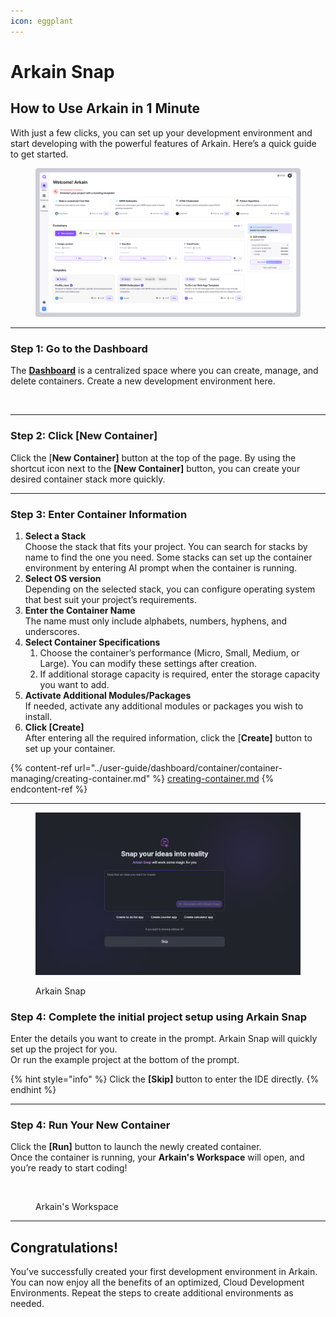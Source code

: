 ```yaml
---
icon: eggplant
---
```


# Arkain Snap

## **How to Use Arkain in 1 Minute**&#x20;

With just a few clicks, you can set up your development environment and start developing with the powerful features of Arkain. Here’s a quick guide to get started.

<figure><img src="../.gitbook/assets/GitHub_01 (2).png" alt=""><figcaption></figcaption></figure>

***

### **Step 1: Go to the Dashboard**

The [**Dashboard**](https://arkain.io/my/dashboard) is a centralized space where you can create, manage, and delete containers. Create a new development environment here.

<figure><img src="../.gitbook/assets/내용 (5).png" alt=""><figcaption></figcaption></figure>

***

### **Step 2: Click \[New Container]**

Click the \[**New Container]** button at the top of the page. By using the shortcut icon next to the **\[New Container]** button, you can create your desired container stack more quickly.

***

### **Step 3: Enter Container Information**

1. **Select a Stack**\
   Choose the stack that fits your project. You can search for stacks by name to find the one you need. Some stacks can set up the container environment by entering AI prompt when the container is running.
2. **Select OS version**\
   Depending on the selected stack, you can configure operating system that best suit your project’s requirements.
3. **Enter the Container Name**\
   The name must only include alphabets, numbers, hyphens, and underscores.
4. **Select Container Specifications**
   1. Choose the container’s performance (Micro, Small, Medium, or Large). You can modify these settings after creation.
   2. If additional storage capacity is required, enter the storage capacity you want to add.
5. **Activate Additional Modules/Packages**\
   If needed, activate any additional modules or packages you wish to install.
6. **Click \[Create]**\
   After entering all the required information, click the \[**Create]** button to set up your container.

{% content-ref url="../user-guide/dashboard/container/container-managing/creating-container.md" %}
[creating-container.md](../user-guide/dashboard/container/container-managing/creating-container.md)
{% endcontent-ref %}

***

<figure><img src="../.gitbook/assets/image (34).png" alt=""><figcaption><p>Arkain Snap</p></figcaption></figure>

### Step 4: Complete the initial project setup using Arkain Snap

Enter the details you want to create in the prompt. Arkain Snap will quickly set up the project for you.\
Or run the example project at the bottom of the prompt.

{% hint style="info" %}
Click the **\[Skip]** button to enter the IDE directly.
{% endhint %}

***

### **Step 4: Run Your New Container**

Click the **\[Run]** button to launch the newly created container.\
Once the container is running, your **Arkain's Workspace** will open, and you’re ready to start coding!

<figure><img src="../.gitbook/assets/내용-2 (1).png" alt=""><figcaption><p>Arkain's Workspace</p></figcaption></figure>

***

## **Congratulations!**&#x20;

You’ve successfully created your first development environment in Arkain. You can now enjoy all the benefits of an optimized, Cloud Development Environments. Repeat the steps to create additional environments as needed.
